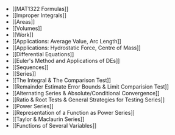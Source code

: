 - [[MAT1322 Formulas]]
- [[Improper Integrals]]
- [[Areas]]
- [[Volumes]]
- [[Work]]
- [[Applications: Average Value, Arc Length]]
- [[Applications: Hydrostatic Force, Centre of Mass]]
- [[Differential Equations]]
- [[Euler's Method and Applications of DEs]]
- [[Sequences]]
- [[Series]]
- [[The Integral & The Comparison Test]]
- [[Remainder Estimate Error Bounds & Limit Comparision Test]]
- [[Alternating Series & Absolute/Conditional Convergence]]
- [[Ratio & Root Tests & General Strategies for Testing Series]]
- [[Power Series]]
- [[Representation of a Function as Power Series]]
- [[Taylor & Maclaurin Series]]
- [[Functions of Several Variables]]